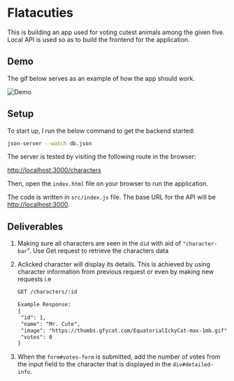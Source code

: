 # Flatacuties
This is building an app used for voting cutest animals among the given five. Local API is used so as to build the frontend for the application.


## Demo

The  gif below serves as an example of how the app should work.

![Demo](assets/demo.gif)



## Setup

To start up, I run the below command to get the backend started:

```sh
json-server --watch db.json
```

 The server is tested by visiting the following route in the browser:

[http://localhost:3000/characters](http://localhost:3000/characters)

Then, open the `index.html` file on your browser to run the application.

The code is written in `src/index.js` file. The base URL for the API will be
[http://localhost:3000](http://localhost:3000).


## Deliverables

1. Making sure all characters are seen in the `did` with aid of `"character-bar`". Use Get request to retrieve the characters data


2. Aclicked character will display its details. This is achieved by using character information from previous request or even by making new requests i.e

   ```txt
   GET /characters/:id

   Example Response:
   {
    "id": 1,
    "name": "Mr. Cute",
    "image": "https://thumbs.gfycat.com/EquatorialIckyCat-max-1mb.gif",
    "votes": 0
   }
   ```

3. When the `form#votes-form` is submitted, add the number of votes from
   the input field to the character that is displayed in the `div#detailed-info`.
